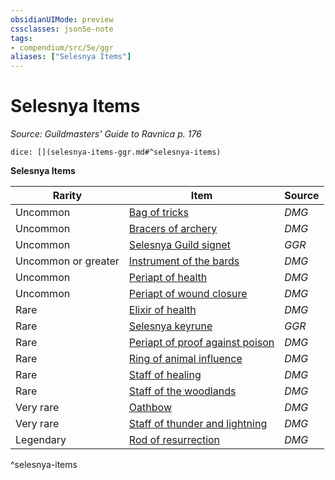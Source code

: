 ```yaml
---
obsidianUIMode: preview
cssclasses: json5e-note
tags:
- compendium/src/5e/ggr
aliases: ["Selesnya Items"]
---
```

# Selesnya Items
*Source: Guildmasters' Guide to Ravnica p. 176* 

`dice: [](selesnya-items-ggr.md#^selesnya-items)`

**Selesnya Items**

| Rarity | Item | Source |
|--------|------|--------|
| Uncommon | [Bag of tricks](bag-of-tricks.md) | *DMG* |
| Uncommon | [Bracers of archery](bracers-of-archery.md) | *DMG* |
| Uncommon | [Selesnya Guild signet](selesnya-guild-signet-ggr.md) | *GGR* |
| Uncommon or greater | [Instrument of the bards](instrument-of-the-bards.md) | *DMG* |
| Uncommon | [Periapt of health](periapt-of-health.md) | *DMG* |
| Uncommon | [Periapt of wound closure](periapt-of-wound-closure.md) | *DMG* |
| Rare | [Elixir of health](elixir-of-health.md) | *DMG* |
| Rare | [Selesnya keyrune](selesnya-keyrune-ggr.md) | *GGR* |
| Rare | [Periapt of proof against poison](periapt-of-proof-against-poison.md) | *DMG* |
| Rare | [Ring of animal influence](ring-of-animal-influence.md) | *DMG* |
| Rare | [Staff of healing](staff-of-healing.md) | *DMG* |
| Rare | [Staff of the woodlands](staff-of-the-woodlands.md) | *DMG* |
| Very rare | [Oathbow](oathbow.md) | *DMG* |
| Very rare | [Staff of thunder and lightning](staff-of-thunder-and-lightning.md) | *DMG* |
| Legendary | [Rod of resurrection](rod-of-resurrection.md) | *DMG* |
^selesnya-items